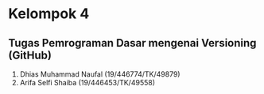 # Kelompok 4
## Tugas Pemrograman Dasar mengenai Versioning (GitHub)

1. Dhias Muhammad Naufal (19/446774/TK/49879)
2. Arifa Selfi Shaiba (19/446453/TK/49558)
